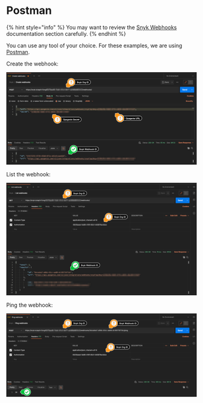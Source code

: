 # Postman

{% hint style="info" %}
You may want to review the [Snyk Webhooks](../../../integration-guide/snyk-webhooks/) documentation section carefully.
{% endhint %}

You can use any tool of your choice. For these examples, we are using [Postman](https://www.postman.com/).



Create the webhook:

![](../../../.gitbook/assets/postman-create-webhook.png)

List the webhook:

![](../../../.gitbook/assets/postman-list-webhook.png)

Ping the webhook:

![](../../../.gitbook/assets/postman-ping-webhook.png)

